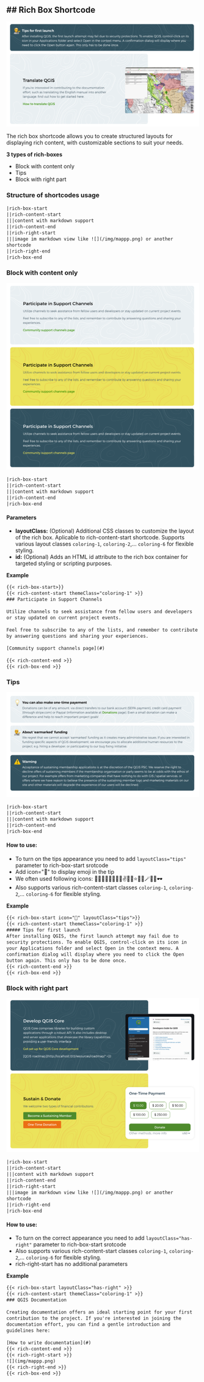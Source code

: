 ## ## Rich Box Shortcode

![rich-box](img/rich-box.png)

The rich box shortcode allows you to create structured layouts for displaying rich content, with customizable sections to suit your needs.

**3 types of rich-boxes** 
- Block with content only
- Tips 
- Block with right part 


### Structure of shortcodes usage
```
|rich-box-start 
||rich-content-start 
|||content with markdown support 
||rich-content-end
||rich-right-start 
|||image im markdown view like ![](/img/mappp.png) or another shortcode 
||rich-right-end
|rich-box-end
```

### Block with content only
![rich-box](img/rich-box-simple.png)

```
|rich-box-start 
||rich-content-start 
|||content with markdown support 
||rich-content-end
|rich-box-end
```

#### Parameters
- **layoutClass:** (Optional) Additional CSS classes to customize the layout of the rich box. Aplicable to rich-content-start shortcode. Supports various layout classes `coloring-1`, `coloring-2`,... `coloring-6` for flexible styling. 
- **id:** (Optional) Adds an HTML id attribute to the rich box container for targeted styling or scripting purposes.

**Example**

```
{{< rich-box-start>}}
{{< rich-content-start themeClass="coloring-1" >}}
### Participate in Support Channels

Utilize channels to seek assistance from fellow users and developers or stay updated on current project events.

Feel free to subscribe to any of the lists, and remember to contribute by answering questions and sharing your experiences.

[Community support channels page](#)

{{< rich-content-end >}}
{{< rich-box-end >}}
```

### Tips
![rich-box](img/rich-box-tips.png)

```
|rich-box-start 
||rich-content-start 
|||content with markdown support 
||rich-content-end
|rich-box-end
```
#### How to use:

- To turn on the tips appearance you need to add ``layoutClass="tips"`` parameter to rich-box-start srotcode
- Add icon="💁" to display emoji in the tip
- We often used following icons: 💁💭💬🤔🧑‍🎓🤓🖖✌️🦄🦸⭐🌀🔮🪄🛟💡🕶️
- Also supports various rich-content-start classes `coloring-1`, `coloring-2`,... `coloring-6` for flexible styling.  

**Example**
```
{{< rich-box-start icon="💁" layoutClass="tips">}}
{{< rich-content-start themeClass="coloring-1" >}}
##### Tips for first launch
After installing QGIS, the first launch attempt may fail due to security protections. To enable QGIS, control-click on its icon in your Applications folder and select Open in the context menu. A confirmation dialog will display where you need to click the Open button again. This only has to be done once.
{{< rich-content-end >}}
{{< rich-box-end >}}
```
### Block with right part
![rich-box-right](img/rich-box-right.png)

```
|rich-box-start 
||rich-content-start 
|||content with markdown support 
||rich-content-end
||rich-right-start 
|||image im markdown view like ![](/img/mappp.png) or another shortcode 
||rich-right-end
|rich-box-end
```

#### How to use:

- To turn on the correct appearance you need to add ``layoutClass="has-right"`` parameter to rich-box-start srotcode
- Also supports various rich-content-start classes `coloring-1`, `coloring-2`,... `coloring-6` for flexible styling. 
- rich-right-start has no additional parameters

**Example**
```
{{< rich-box-start layoutClass="has-right" >}}
{{< rich-content-start themeClass="coloring-1" >}}
### QGIS Documentation

Creating documentation offers an ideal starting point for your first contribution to the project. If you're interested in joining the documentation effort, you can find a gentle introduction and guidelines here:

[How to write documentation](#)
{{< rich-content-end >}}
{{< rich-right-start >}}  
![](img/mappp.png)
{{< rich-right-end >}}
{{< rich-box-end >}}
```